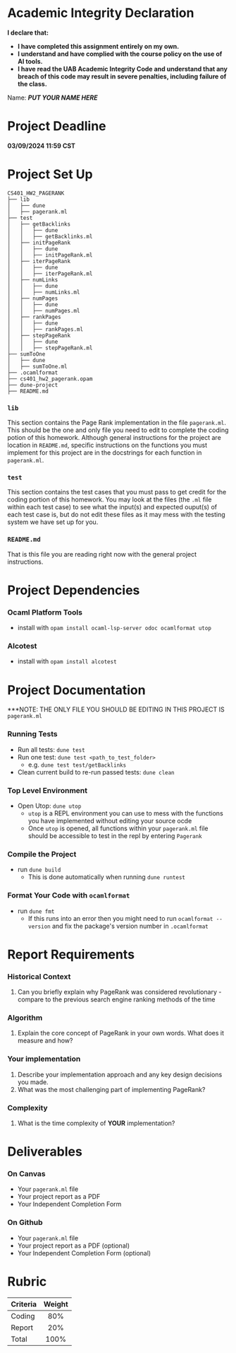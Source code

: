 # Academic Integrity Declaration

**I declare that:**
- **I have completed this assignment entirely on my own.**
- **I understand and have complied with the course policy on the use of AI tools.**
- **I have read the UAB Academic Integrity Code and understand that any breach of this code may result in severe penalties, including failure of the class.**

Name: <i><strong>PUT YOUR NAME HERE</strong></i>

# Project Deadline
<strong>03/09/2024 11:59 CST</strong>


# Project Set Up
```plaintext
CS401_HW2_PAGERANK
├── lib
│   ├── dune
│   ├── pagerank.ml
├── test
│   ├── getBacklinks
│   │   ├── dune
│   │   ├── getBacklinks.ml
│   ├── initPageRank
│   │   ├── dune
│   │   ├── initPageRank.ml
│   ├── iterPageRank
│   │   ├── dune
│   │   ├── iterPageRank.ml
│   ├── numLinks
│   │   ├── dune
│   │   ├── numLinks.ml
│   ├── numPages
│   │   ├── dune
│   │   ├── numPages.ml
│   ├── rankPages
│   │   ├── dune
│   │   ├── rankPages.ml
│   ├── stepPageRank
│   │   ├── dune
│   │   ├── stepPageRank.ml
├── sumToOne
│   ├── dune
│   ├── sumToOne.ml
├── .ocamlformat
├── cs401_hw2_pagerank.opam
├── dune-project
├── README.md
```
### `lib`
This section contains the Page Rank implementation in the file `pagerank.ml`. This should be the one and only file you need to edit to complete the coding potion of this homework. Although general instructions for the project are location in `README.md`, specific instructions on the functions you must implement for this project are in the docstrings for each function in `pagerank.ml`.

### `test`
This section contains the test cases that you must pass to get credit for the coding portion of this homework. You may look at the files (the `.ml` file within each test case) to see what the input(s) and expected ouput(s) of each test case is, but do not edit these files as it may mess with the testing system we have set up for you.

### `README.md`
That is this file you are reading right now with the general project instructions.

# Project Dependencies
### Ocaml Platform Tools
- install with `opam install ocaml-lsp-server odoc ocamlformat utop`
### Alcotest
- install with `opam install alcotest`



# Project Documentation
***NOTE: THE ONLY FILE YOU SHOULD BE EDITING IN THIS PROJECT IS `pagerank.ml`
### Running Tests
- Run all tests: `dune test`
- Run one test: `dune test <path_to_test_folder>`
    - e.g. `dune test test/getBacklinks`
- Clean current build to re-run passed tests: `dune clean`

### Top Level Environment
- Open Utop: `dune utop`
    - `utop` is a REPL environment you can use to mess with the functions you have implemented without editing your source ocde
    - Once `utop` is opened, all functions within your `pagerank.ml` file should be accessible to test in the repl by entering `Pagerank`

### Compile the Project
- run `dune build`
    - This is done automatically when running `dune runtest`

### Format Your Code with `ocamlformat`
- run `dune fmt`
    - If this runs into an error then you might need to run `ocamlformat --version` and fix the package's version number in `.ocamlformat`



# Report Requirements
### Historical Context
1. Can you briefly explain why PageRank was considered revolutionary - compare to the previous search engine ranking methods of the time

### Algorithm
1. Explain the core concept of PageRank in your own words. What does it measure and how?

### Your implementation
1. Describe your implementation approach and any key design decisions you made.
2. What was the most challenging part of implementing PageRank?

### Complexity
1.  What is the time complexity of **YOUR** implementation?



# Deliverables
### On Canvas
- Your `pagerank.ml` file
- Your project report as a PDF
- Your Independent Completion Form
### On Github
- Your `pagerank.ml` file
- Your project report as a PDF (optional)
- Your Independent Completion Form (optional)


# Rubric
| Criteria   | Weight |
| :-------- | :-------: |
| Coding | 80%   |
| Report | 20%    |
| Total    | 100%    |

